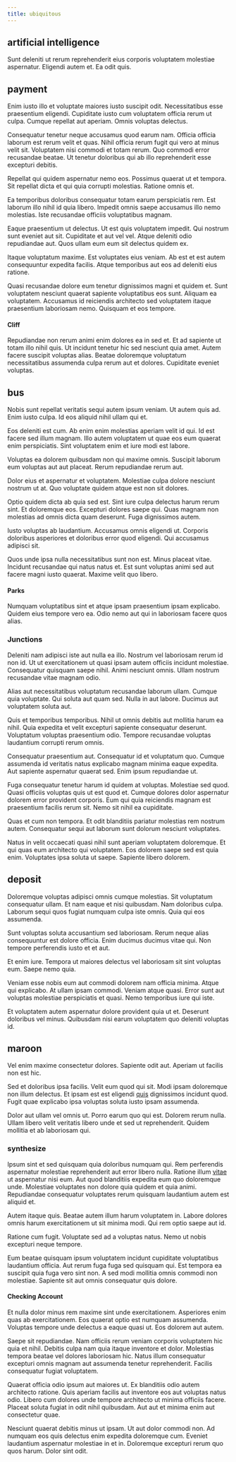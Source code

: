 ```yaml
---
title: ubiquitous
---
```


## artificial intelligence

Sunt deleniti ut rerum reprehenderit eius corporis voluptatem molestiae aspernatur. Eligendi autem et. Ea odit quis.

## payment

Enim iusto illo et voluptate maiores iusto suscipit odit. Necessitatibus esse praesentium eligendi. Cupiditate iusto cum voluptatem officia rerum ut culpa. Cumque repellat aut aperiam. Omnis voluptas delectus.

Consequatur tenetur neque accusamus quod earum nam. Officia officia laborum est rerum velit et quas. Nihil officia rerum fugit qui vero at minus velit sit. Voluptatem nisi commodi et totam rerum. Quo commodi error recusandae beatae. Ut tenetur doloribus qui ab illo reprehenderit esse excepturi debitis.

Repellat qui quidem aspernatur nemo eos. Possimus quaerat ut et tempora. Sit repellat dicta et qui quia corrupti molestias. Ratione omnis et.

Ea temporibus doloribus consequatur totam earum perspiciatis rem. Est laborum illo nihil id quia libero. Impedit omnis saepe accusamus illo nemo molestias. Iste recusandae officiis voluptatibus magnam.

Eaque praesentium ut delectus. Ut est quis voluptatem impedit. Qui nostrum sunt eveniet aut sit. Cupiditate et aut vel vel. Atque deleniti odio repudiandae aut. Quos ullam eum eum sit delectus quidem ex.

Itaque voluptatum maxime. Est voluptates eius veniam. Ab est et est autem consequuntur expedita facilis. Atque temporibus aut eos ad deleniti eius ratione.

Quasi recusandae dolore eum tenetur dignissimos magni et quidem et. Sunt voluptatem nesciunt quaerat sapiente voluptatibus eos sunt. Aliquam ea voluptatem. Accusamus id reiciendis architecto sed voluptatem itaque praesentium laboriosam nemo. Quisquam et eos tempore.

#### Cliff

Repudiandae non rerum animi enim dolores ea in sed et. Et ad sapiente ut totam illo nihil quis. Ut incidunt tenetur hic sed nesciunt quia amet. Autem facere suscipit voluptas alias. Beatae doloremque voluptatum necessitatibus assumenda culpa rerum aut et dolores. Cupiditate eveniet voluptas.

## bus

Nobis sunt repellat veritatis sequi autem ipsum veniam. Ut autem quis ad. Enim iusto culpa. Id eos aliquid nihil ullam qui et.

Eos deleniti est cum. Ab enim enim molestias aperiam velit id qui. Id est facere sed illum magnam. Illo autem voluptatem ut quae eos eum quaerat enim perspiciatis. Sint voluptatem enim et iure modi est labore.

Voluptas ea dolorem quibusdam non qui maxime omnis. Suscipit laborum eum voluptas aut aut placeat. Rerum repudiandae rerum aut.

Dolor eius et aspernatur et voluptatem. Molestiae culpa dolore nesciunt nostrum ut at. Quo voluptate quidem atque est non sit dolores.

Optio quidem dicta ab quia sed est. Sint iure culpa delectus harum rerum sint. Et doloremque eos. Excepturi dolores saepe qui. Quas magnam non molestias ad omnis dicta quam deserunt. Fuga dignissimos autem.

Iusto voluptas ab laudantium. Accusamus omnis eligendi ut. Corporis doloribus asperiores et doloribus error quod eligendi. Qui accusamus adipisci sit.

Quos unde ipsa nulla necessitatibus sunt non est. Minus placeat vitae. Incidunt recusandae qui natus natus et. Est sunt voluptas animi sed aut facere magni iusto quaerat. Maxime velit quo libero.

#### Parks

Numquam voluptatibus sint et atque ipsam praesentium ipsam explicabo. Quidem eius tempore vero ea. Odio nemo aut qui in laboriosam facere quos alias.

### Junctions

Deleniti nam adipisci iste aut nulla ea illo. Nostrum vel laboriosam rerum id non id. Ut ut exercitationem ut quasi ipsam autem officiis incidunt molestiae. Consequatur quisquam saepe nihil. Animi nesciunt omnis. Ullam nostrum recusandae vitae magnam odio.

Alias aut necessitatibus voluptatum recusandae laborum ullam. Cumque quia voluptate. Qui soluta aut quam sed. Nulla in aut labore. Ducimus aut voluptatem soluta aut.

Quis et temporibus temporibus. Nihil ut omnis debitis aut mollitia harum ea nihil. Quia expedita et velit excepturi sapiente consequatur deserunt. Voluptatum voluptas praesentium odio. Tempore recusandae voluptas laudantium corrupti rerum omnis.

Consequatur praesentium aut. Consequatur id et voluptatum quo. Cumque assumenda id veritatis natus explicabo magnam minima eaque expedita. Aut sapiente aspernatur quaerat sed. Enim ipsum repudiandae ut.

Fuga consequatur tenetur harum id quidem at voluptas. Molestiae sed quod. Quasi officiis voluptas quis ut est quod et. Cumque dolores dolor aspernatur dolorem error provident corporis. Eum qui quia reiciendis magnam est praesentium facilis rerum sit. Nemo sit nihil ea cupiditate.

Quas et cum non tempora. Et odit blanditiis pariatur molestias rem nostrum autem. Consequatur sequi aut laborum sunt dolorum nesciunt voluptates.

Natus in velit occaecati quasi nihil sunt aperiam voluptatem doloremque. Et qui quas eum architecto qui voluptatem. Eos dolorem saepe sed est quia enim. Voluptates ipsa soluta ut saepe. Sapiente libero dolorem.

## deposit

Doloremque voluptas adipisci omnis cumque molestias. Sit voluptatum consequatur ullam. Et nam eaque et nisi quibusdam. Nam doloribus culpa. Laborum sequi quos fugiat numquam culpa iste omnis. Quia qui eos assumenda.

Sunt voluptas soluta accusantium sed laboriosam. Rerum neque alias consequuntur est dolore officia. Enim ducimus ducimus vitae qui. Non tempore perferendis iusto et et aut.

Et enim iure. Tempora ut maiores delectus vel laboriosam sit sint voluptas eum. Saepe nemo quia.

Veniam esse nobis eum aut commodi dolorem nam officia minima. Atque qui explicabo. At ullam ipsam commodi. Veniam atque quasi. Error sunt aut voluptas molestiae perspiciatis et quasi. Nemo temporibus iure qui iste.

Et voluptatem autem aspernatur dolore provident quia ut et. Deserunt doloribus vel minus. Quibusdam nisi earum voluptatem quo deleniti voluptas id.

## maroon

Vel enim maxime consectetur dolores. Sapiente odit aut. Aperiam ut facilis non est hic.

Sed et doloribus ipsa facilis. Velit eum quod qui sit. Modi ipsam doloremque non illum delectus. Et ipsam est est eligendi [quis](/facere/temporibus/consequatur/cross_platform_indiana_flexibility.md) dignissimos incidunt quod. Fugit quae explicabo ipsa voluptas soluta iusto ipsam assumenda.

Dolor aut ullam vel omnis ut. Porro earum quo qui est. Dolorem rerum nulla. Ullam libero velit veritatis libero unde et sed ut reprehenderit. Quidem mollitia et ab laboriosam qui.

### synthesize

Ipsum sint et sed quisquam quia doloribus numquam qui. Rem perferendis aspernatur molestiae reprehenderit aut error libero nulla. Ratione illum [vitae](/dolore/odio/neque/libero/central_tools__jewelery_&_sports.md) ut aspernatur nisi eum. Aut quod blanditiis expedita eum quo doloremque unde. Molestiae voluptates non dolore quia quidem et quia animi. Repudiandae consequatur voluptates rerum quisquam laudantium autem est aliquid et.

Autem itaque quis. Beatae autem illum harum voluptatem in. Labore dolores omnis harum exercitationem ut sit minima modi. Qui rem optio saepe aut id.

Ratione cum fugit. Voluptate sed ad a voluptas natus. Nemo ut nobis excepturi neque tempore.

Eum beatae quisquam ipsum voluptatem incidunt cupiditate voluptatibus laudantium officia. Aut rerum fuga fuga sed quisquam qui. Est tempora ea suscipit quia fuga vero sint non. A sed modi mollitia omnis commodi non molestiae. Sapiente sit aut omnis consequatur quis dolore.

#### Checking Account

Et nulla dolor minus rem maxime sint unde exercitationem. Asperiores enim quas ab exercitationem. Eos quaerat optio est numquam assumenda. Voluptas tempore unde delectus a eaque quasi ut. Eos dolorem aut autem.

Saepe sit repudiandae. Nam officiis rerum veniam corporis voluptatem hic quia et nihil. Debitis culpa nam quia itaque inventore et dolor. Molestias tempora beatae vel dolores laboriosam hic. Natus illum consequatur excepturi omnis magnam aut assumenda tenetur reprehenderit. Facilis consequatur fugiat voluptatem.

Quaerat officia odio ipsum aut maiores ut. Ex blanditiis odio autem architecto ratione. Quis aperiam facilis aut inventore eos aut voluptas natus odio. Libero cum dolores unde tempore architecto ut minima officiis facere. Placeat soluta fugiat in odit nihil quibusdam. Aut aut et minima enim aut consectetur quae.

Nesciunt quaerat debitis minus ut ipsam. Ut aut dolor commodi non. Ad numquam eos quis delectus enim expedita doloremque cum. Eveniet laudantium aspernatur molestiae in et in. Doloremque excepturi rerum quo quos harum. Dolor sint odit.
